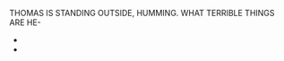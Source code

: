 THOMAS IS STANDING OUTSIDE, HUMMING. WHAT TERRIBLE THINGS ARE HE-

* [](070A--NoPref.--.md)
* [](070B--NoPref.--.md)
